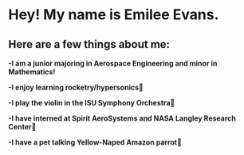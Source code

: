 # Hey! My name is Emilee Evans. 

## Here are a few things about me:

**-I am a junior majoring in Aerospace Engineering and minor in Mathematics!**

**-I enjoy learning rocketry/hypersonics🚀**

**-I play the violin in the ISU Symphony Orchestra🎻**

**-I have interned at Spirit AeroSystems and NASA Langley Research Center💫**

**-I have a pet talking Yellow-Naped Amazon parrot🦜**

